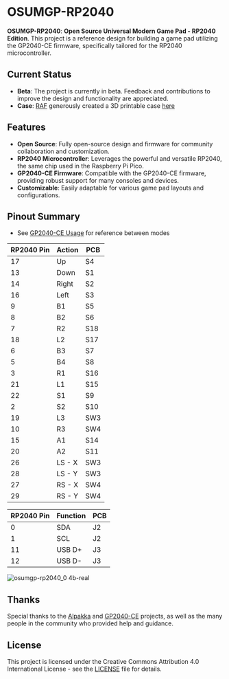 # OSUMGP-RP2040

**OSUMGP-RP2040**: **Open Source Universal Modern Game Pad - RP2040 Edition**. This project is a reference design for building a game pad utilizing the GP2040-CE firmware, specifically tailored for the RP2040 microcontroller.

## Current Status
- **Beta**: The project is currently in beta. Feedback and contributions to improve the design and functionality are appreciated.
- **Case**: [RAF](https://github.com/RAF-no-desu) generously created a 3D printable case [here](https://www.printables.com/model/1000656-universal-modern-game-pad-w-usb-passthrough-osumgp)

## Features
- **Open Source**: Fully open-source design and firmware for community collaboration and customization.
- **RP2040 Microcontroller**: Leverages the powerful and versatile RP2040, the same chip used in the Raspberry Pi Pico.
- **GP2040-CE Firmware**: Compatible with the GP2040-CE firmware, providing robust support for many consoles and devices.
- **Customizable**: Easily adaptable for various game pad layouts and configurations.

## Pinout Summary
- See [GP2040-CE Usage](https://gp2040-ce.info/usage/) for reference between modes

| RP2040 Pin | Action     | PCB        |
|------------|------------|------------|
| 17         | Up         | S4         |
| 13         | Down       | S1         |
| 14         | Right      | S2         |
| 16         | Left       | S3         |
| 9          | B1         | S5         |
| 8          | B2         | S6         |
| 7          | R2         | S18        |
| 18         | L2         | S17        |
| 6          | B3         | S7         |
| 5          | B4         | S8         |
| 3          | R1         | S16        |
| 21         | L1         | S15        |
| 22         | S1         | S9         |
| 2          | S2         | S10        |
| 19         | L3         | SW3        |
| 10         | R3         | SW4        |
| 15         | A1         | S14        |
| 20         | A2         | S11        |
| 26         | LS - X     | SW3        |
| 28         | LS - Y     | SW3        |
| 27         | RS - X     | SW4        |
| 29         | RS - Y     | SW4        |


| RP2040 Pin | Function   | PCB        |
|------------|------------|------------|
| 0          | SDA        | J2         |
| 1          | SCL        | J2         |
| 11         | USB D+     | J3         |
| 12         | USB D-     | J3         |

![osumgp-rp2040_0 4b-real](https://github.com/user-attachments/assets/972e6f74-f13b-44ad-b16f-c4e3d9486174)

## Thanks
Special thanks to the [Alpakka](https://inputlabs.io/alpakka) and [GP2040-CE](https://gp2040-ce.info/) projects, as well as the many people in the community who provided help and guidance.

## License
This project is licensed under the Creative Commons Attribution 4.0 International License - see the [LICENSE](LICENSE) file for details.

